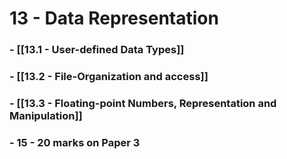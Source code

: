 # 13 - Data Representation
### - [[13.1 - User-defined Data Types]] 
### - [[13.2 - File-Organization and access]]
### - [[13.3 - Floating-point Numbers, Representation and Manipulation]]
### - 15 - 20 marks on Paper 3




